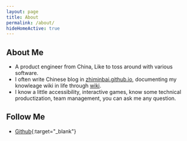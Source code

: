 ```yaml
---
layout: page
title: About
permalink: /about/
hideHomeActive: true
---
```


## About Me

- A product engineer from China, Like to toss around with various software.
- I often write Chinese blog in [zhiminbai.github.io](https://zhiminbai.github.io/), documenting my knowleage wiki in life through [wiki](https://zhiminbai.github.io/wiki).
- I know a little accessibility, interactive games,  know some technical productization, team management, you can ask me any question.

## Follow Me

* [Github](https://github.com/{{site.github}}){:target="_blank"}
